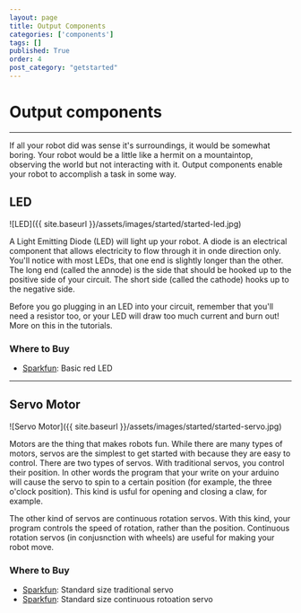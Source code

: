 ```yaml
---
layout: page
title: Output Components
categories: ['components']
tags: []
published: True
order: 4
post_category: "getstarted"
---
```


# Output components
- - -
If all your robot did was sense it's surroundings, it would be somewhat boring. Your robot would be a little like a hermit on a mountaintop, observing the world but not interacting with it. Output components enable your robot to accomplish a task in some way. 

## LED
![LED]({{ site.baseurl }}/assets/images/started/started-led.jpg)

A Light Emitting Diode (LED) will light up your robot. A diode is an electrical component that allows electricity to flow through it in onde direction only. You'll notice with most LEDs, that one end is slightly longer than the other. The long end (called the annode) is the side that should be hooked up to the positive side of your circuit. The short side (called the cathode) hooks up to the negative side.

Before you go plugging in an LED into your circuit, remember that you'll need a resistor too, or your LED will draw too much current and burn out!  More on this in the tutorials.

### Where to Buy
* [Sparkfun](https://www.sparkfun.com/products/9590): Basic red LED

- - - 

## Servo Motor
![Servo Motor]({{ site.baseurl }}/assets/images/started/started-servo.jpg)

Motors are the thing that makes robots fun. While there are many types of motors, servos are the simplest to get started with because they are easy to control. There are two types of servos. With traditional servos, you control their position. In other words the program that your write on your arduino will cause the servo to spin to a certain position (for example, the three o'clock position). This kind is usful for opening and closing a claw, for example. 

The other kind of servos are continuous rotation servos. With this kind, your program controls the speed of rotation, rather than the position. Continuous rotation servos (in conjusnction with wheels) are useful for making your robot move.

### Where to Buy
* [Sparkfun](https://www.sparkfun.com/products/11965): Standard size traditional servo
* [Sparkfun](https://www.sparkfun.com/products/9347): Standard size continuous rotoation servo
